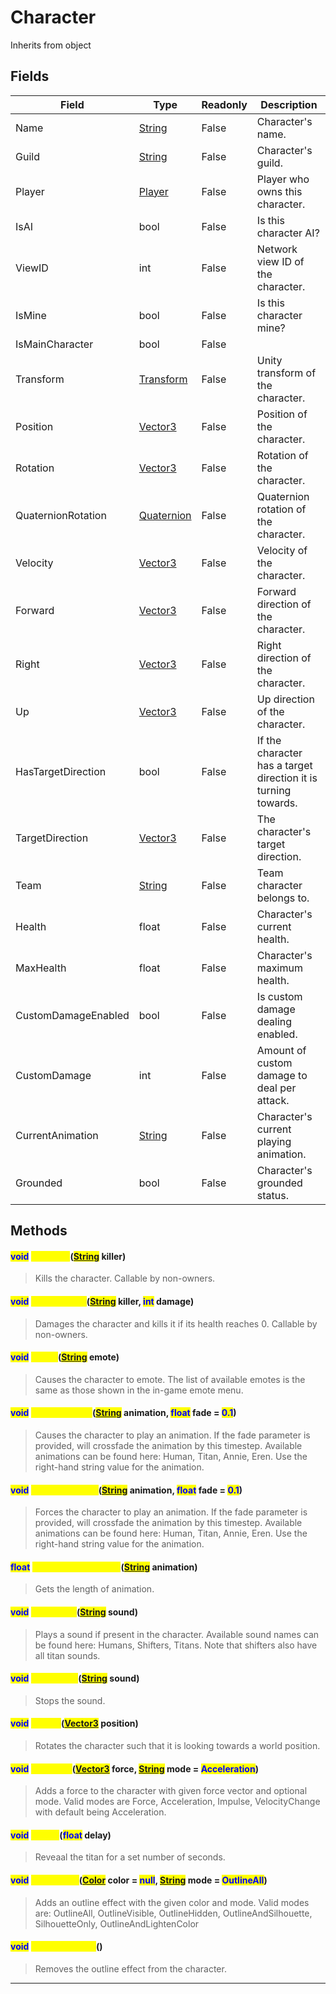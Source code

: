 # Character
Inherits from object
## Fields
|Field|Type|Readonly|Description|
|---|---|---|---|
|Name|[String](../static/String.md)|False|Character's name.|
|Guild|[String](../static/String.md)|False|Character's guild.|
|Player|[Player](../objects/Player.md)|False|Player who owns this character.|
|IsAI|bool|False|Is this character AI?|
|ViewID|int|False|Network view ID of the character.|
|IsMine|bool|False|Is this character mine?|
|IsMainCharacter|bool|False||
|Transform|[Transform](../objects/Transform.md)|False|Unity transform of the character.|
|Position|[Vector3](../objects/Vector3.md)|False|Position of the character.|
|Rotation|[Vector3](../objects/Vector3.md)|False|Rotation of the character.|
|QuaternionRotation|[Quaternion](../objects/Quaternion.md)|False|Quaternion rotation of the character.|
|Velocity|[Vector3](../objects/Vector3.md)|False|Velocity of the character.|
|Forward|[Vector3](../objects/Vector3.md)|False|Forward direction of the character.|
|Right|[Vector3](../objects/Vector3.md)|False|Right direction of the character.|
|Up|[Vector3](../objects/Vector3.md)|False|Up direction of the character.|
|HasTargetDirection|bool|False|If the character has a target direction it is turning towards.|
|TargetDirection|[Vector3](../objects/Vector3.md)|False|The character's target direction.|
|Team|[String](../static/String.md)|False|Team character belongs to.|
|Health|float|False|Character's current health.|
|MaxHealth|float|False|Character's maximum health.|
|CustomDamageEnabled|bool|False|Is custom damage dealing enabled.|
|CustomDamage|int|False|Amount of custom damage to deal per attack.|
|CurrentAnimation|[String](../static/String.md)|False|Character's current playing animation.|
|Grounded|bool|False|Character's grounded status.|
## Methods
#### <mark style="color:blue;">void</mark> <mark style="color:yellow;">GetKilled</mark>(<mark style="color:blue;">[String](../static/String.md)</mark> killer)
> Kills the character. Callable by non-owners.
#### <mark style="color:blue;">void</mark> <mark style="color:yellow;">GetDamaged</mark>(<mark style="color:blue;">[String](../static/String.md)</mark> killer, <mark style="color:blue;">int</mark> damage)
> Damages the character and kills it if its health reaches 0. Callable by non-owners.
#### <mark style="color:blue;">void</mark> <mark style="color:yellow;">Emote</mark>(<mark style="color:blue;">[String](../static/String.md)</mark> emote)
> Causes the character to emote. The list of available emotes is the same as those shown in the in-game emote menu.
#### <mark style="color:blue;">void</mark> <mark style="color:yellow;">PlayAnimation</mark>(<mark style="color:blue;">[String](../static/String.md)</mark> animation, <mark style="color:blue;">float</mark> fade = <mark style="color:blue;">0.1</mark>)
> Causes the character to play an animation.  If the fade parameter is provided, will crossfade the animation by this timestep. Available animations can be found here: Human, Titan, Annie, Eren. Use the right-hand string value for the animation.
#### <mark style="color:blue;">void</mark> <mark style="color:yellow;">ForceAnimation</mark>(<mark style="color:blue;">[String](../static/String.md)</mark> animation, <mark style="color:blue;">float</mark> fade = <mark style="color:blue;">0.1</mark>)
> Forces the character to play an animation. If the fade parameter is provided, will crossfade the animation by this timestep. Available animations can be found here: Human, Titan, Annie, Eren. Use the right-hand string value for the animation.
#### <mark style="color:blue;">float</mark> <mark style="color:yellow;">GetAnimationLength</mark>(<mark style="color:blue;">[String](../static/String.md)</mark> animation)
> Gets the length of animation.
#### <mark style="color:blue;">void</mark> <mark style="color:yellow;">PlaySound</mark>(<mark style="color:blue;">[String](../static/String.md)</mark> sound)
> Plays a sound if present in the character. Available sound names can be found here: Humans, Shifters, Titans. Note that shifters also have all titan sounds.
#### <mark style="color:blue;">void</mark> <mark style="color:yellow;">StopSound</mark>(<mark style="color:blue;">[String](../static/String.md)</mark> sound)
> Stops the sound.
#### <mark style="color:blue;">void</mark> <mark style="color:yellow;">LookAt</mark>(<mark style="color:blue;">[Vector3](../objects/Vector3.md)</mark> position)
> Rotates the character such that it is looking towards a world position.
#### <mark style="color:blue;">void</mark> <mark style="color:yellow;">AddForce</mark>(<mark style="color:blue;">[Vector3](../objects/Vector3.md)</mark> force, <mark style="color:blue;">[String](../static/String.md)</mark> mode = <mark style="color:blue;">Acceleration</mark>)
> Adds a force to the character with given force vector and optional mode. Valid modes are Force, Acceleration, Impulse, VelocityChange with default being Acceleration.
#### <mark style="color:blue;">void</mark> <mark style="color:yellow;">Reveal</mark>(<mark style="color:blue;">float</mark> delay)
> Reveaal the titan for a set number of seconds.
#### <mark style="color:blue;">void</mark> <mark style="color:yellow;">AddOutline</mark>(<mark style="color:blue;">[Color](../objects/Color.md)</mark> color = <mark style="color:blue;">null</mark>, <mark style="color:blue;">[String](../static/String.md)</mark> mode = <mark style="color:blue;">OutlineAll</mark>)
> Adds an outline effect with the given color and mode. Valid modes are: OutlineAll, OutlineVisible, OutlineHidden, OutlineAndSilhouette, SilhouetteOnly, OutlineAndLightenColor
#### <mark style="color:blue;">void</mark> <mark style="color:yellow;">RemoveOutline</mark>()
> Removes the outline effect from the character.

---

